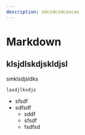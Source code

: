 ```yaml
---
description: zdcsdcsdcascas
---
```


# Markdown

## klsjdlskdjskldjsl

smklsdjsldks

`lasdjlksdjs` 

* sfsdf
* sdfsdf
  * sddf
  * sfsdf
  * fsdfsd

